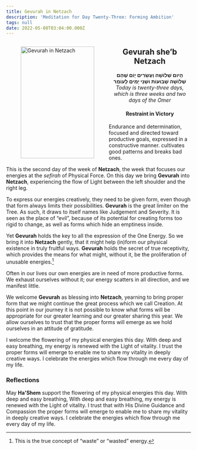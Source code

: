 ```yaml
---
title: Gevurah in Netzach
description: 'Meditation for Day Twenty-Three: Forming Ambition'
tags: null
date: 2022-05-08T03:04:00.000Z
---
```


<a href="https://www.chabad.org/holidays/sefirah/omer-count_cdo/jewish/Count-the-Omer.htm">
<i class="fa fa-file" aria-hidden="true"></i></a>

<figure style='float: left'>
 <a href='/posts/img/freedom/week4/4.2-Gevurah_in_Netzach.png' target="_blank">
   <img src='/posts/img/freedom/week4/4.2-Gevurah_in_Netzach_s.png' alt='Gevurah in Netzach' width='200' height='304' />
 </a>
</figure>

<div style="text-align:center">
<h2>Gevurah she’b Netzach</h2>
<span dir="rtl"><b>הָיום שְׁלוֹשָׁה וְעֶשְׂרִים יָוֹם שֶׁהֵם שְׁלוֹשָׁה שָׁבוּעוֹת וּשְׁנֵי יָמִים לָעוֹמֵר</b></span>
<br />
<i>ֹToday is twenty-three days, which is three weeks and two days of the Omer</i>
</p>

<h4>Restraint in Victory</h4>

</div>

<div class="abstract">

Endurance and determination, focused and directed toward productive goals, expressed in a constructive manner. cultivates good patterns and breaks bad ones.

</div>

This is the second day of the week of **Netzach**, the week that focuses our energies at the _sefirah_ of Physical Force. On this day we bring **Gevurah** into **Netzach**, experiencing the flow of Light between the left shoulder and the right leg.

To express our energies creatively, they need to be given form, even though that form always limits their possibilities. **Gevurah** is the great limiter on the Tree. As such, it draws to itself names like Judgement and Severity. It is seen as the place of “evil”, because of its potential for creating forms too rigid to change, as well as forms which hide an emptiness inside.

Yet **Gevurah** holds the key to all the expression of the One Energy. So we bring it into **Netzach** gently, that it might help (in)form our physical existence in truly fruitful ways. **Gevurah** holds the secret of true receptivity, which provides the means for what might, without it, be the proliferation of unusable energies.[^1]

Often in our lives our own energies are in need of more productive forms. We exhaust ourselves without it; our energy scatters in all direction, and we manifest little.

We welcome **Gevurah** as blessing into **Netzach**, yearning to bring proper form that we might continue the great process which we call Creation. At this point in our journey it is not possible to know what forms will be appropriate for our greater learning and our greater sharing this year. We allow ourselves to trust that the proper forms will emerge as we hold ourselves in an attitude of gratitude.

<div class="abstract">

I welcome the flowering of my physical energies this day. With deep and easy breathing, my energy is renewed with the Light of vitality. I trust the proper forms will emerge to enable me to share my vitality in deeply creative ways. I celebrate the energies which flow through me every day of my life.

</div>

<h3>Reflections</h3>

<div class="note">

May **Ha'Shem** support the flowering of my physical energies this day. With deep and easy breathing, With deep and easy breathing, my energy is renewed with the Light of vitality. I trust that with His Divine Guidance and Compassion the proper forms will emerge to enable me to share my vitality in deeply creative ways. I celebrate the energies which flow through me every day of my life.

</div>

[^1]: This is the true concept of “waste” or “wasted” energy.
